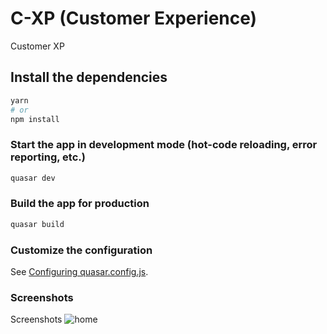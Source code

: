 # C-XP (Customer Experience)

Customer XP

## Install the dependencies
```bash
yarn
# or
npm install
```

### Start the app in development mode (hot-code reloading, error reporting, etc.)
```bash
quasar dev
```


### Build the app for production
```bash
quasar build
```

### Customize the configuration
See [Configuring quasar.config.js](https://v2.quasar.dev/quasar-cli-webpack/quasar-config-js).

### Screenshots
Screenshots
![home](https://user-images.githubusercontent.com/76175610/189551689-881fb433-e678-4dbc-b03d-ced01499db85.PNG)


